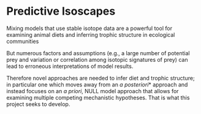 # Predictive Isoscapes

Mixing models that use stable isotope data are a powerful tool for examining animal diets and inferring trophic structure in ecological communities 

But numerous factors and assumptions (e.g., a large number of potential prey and variation or correlation among isotopic signatures of prey) can lead to erroneous interpretations of model results. 

Therefore novel approaches are needed to infer diet and trophic structure; in particular one which moves away from an *a posteriori** approach and instead focuses on an *a priori*, NULL model approach that allows for examining multiple competing mechanistic hypotheses. That is what this project seeks to develop.